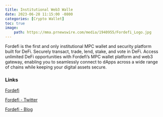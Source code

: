```yaml
---
title: Institutional Web3 Walle
date: 2023-06-28 11:15:00 -0800
categories: [Crypto Wallet]
toc: true
image:
    path: https://mma.prnewswire.com/media/1940955/Fordefi_Logo.jpg
---
```


Fordefi is the first and only institutional MPC wallet and security platform built for DeFi. 
Securely transact, trade, lend, stake, and vote in DeFi. Access unlimited DeFi opportunities with Fordefi’s MPC wallet platform and web3 gateway,
 enabling you to seamlessly connect to dApps across a wide range of chains while keeping your digital assets secure.


### Links
[Fordefi](https://fordefi.com/)

[Fordefi - Twitter](https://twitter.com/FordefiHQ)

[Fordefi - Blog](https://blog.fordefi.com/)
